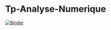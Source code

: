 # Tp-Analyse-Numerique
[![Binder](https://mybinder.org/badge_logo.svg)](https://mybinder.org/v2/gh/amine631/Tp-Analyse-Numerique/main)

